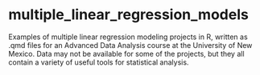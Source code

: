 # multiple_linear_regression_models

Examples of multiple linear regression modeling projects in R, written as .qmd files for an Advanced Data Analysis course at the University of New Mexico. Data may not be available for some of the projects, but they all contain a variety of useful tools for statistical analysis.
